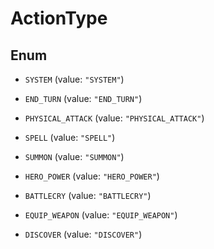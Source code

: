 
# ActionType

## Enum


* `SYSTEM` (value: `"SYSTEM"`)

* `END_TURN` (value: `"END_TURN"`)

* `PHYSICAL_ATTACK` (value: `"PHYSICAL_ATTACK"`)

* `SPELL` (value: `"SPELL"`)

* `SUMMON` (value: `"SUMMON"`)

* `HERO_POWER` (value: `"HERO_POWER"`)

* `BATTLECRY` (value: `"BATTLECRY"`)

* `EQUIP_WEAPON` (value: `"EQUIP_WEAPON"`)

* `DISCOVER` (value: `"DISCOVER"`)



